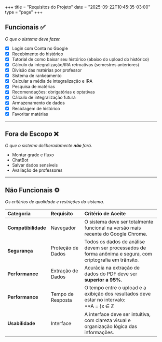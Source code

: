 +++
title = "Requisitos do Projeto"
date = "2025-09-22T10:45:35-03:00"
type = "page"
+++

## Funcionais ✅
*O que o sistema deve fazer.*

- [x] Login com Conta no Google
- [x] Recebimento do histórico
- [x] Tutorial de como baixar seu histórico (abaixo do upload do histórico)
- [x] Cálculo da integralização/IRA retroativas (semestres anteriores)
- [x] Divisão das matérias por professor
- [x] Sistema de rankeamento
- [x] Calcular a média de integralização e IRA
- [x] Pesquisa de matérias
- [x] Recomendações: obrigatórias e optativas
- [x] Cálculo de integralização futura
- [x] Armazenamento de dados
- [x] Reciclagem de histórico
- [x] Favoritar matérias

---

## Fora de Escopo ❌
*O que o sistema deliberadamente **não** fará.*

- Montar grade e fluxo
- ChatBot
- Salvar dados sensíveis
- Avaliação de professores

---

## Não Funcionais ⚙️
*Os critérios de qualidade e restrições do sistema.*

| Categoria | Requisito | Critério de Aceite |
| :--- | :--- | :--- |
| **Compatibilidade** | Navegador | O sistema deve ser totalmente funcional na versão mais recente do Google Chrome. |
| **Segurança** | Proteção de Dados | Todos os dados de análise devem ser processados de forma anônima e segura, com criptografia em trânsito. |
| **Performance** | Extração de Dados | Acurácia na extração de dados do PDF deve ser **superior a 95%**. |
| **Performance** | Tempo de Resposta | O tempo entre o upload e a exibição dos resultados deve estar no intervalo:<br>**A = {x ∈ ℤ | 2 ≤ x ≤ 15}**, em segundos. |
| **Usabilidade** | Interface | A interface deve ser intuitiva, com clareza visual e organização lógica das informações. |